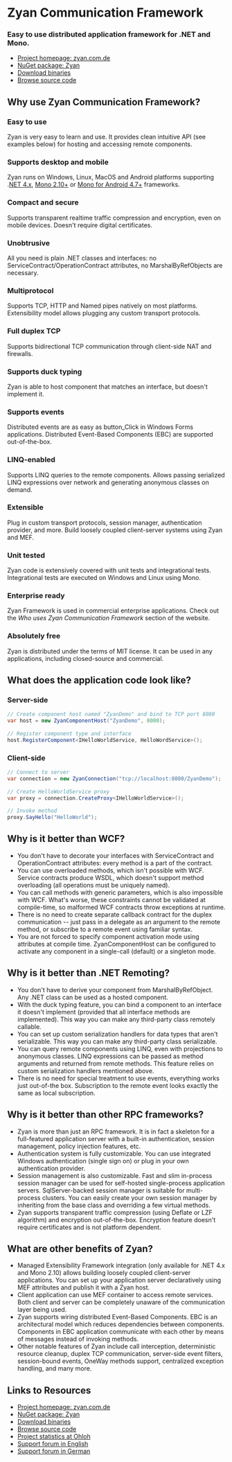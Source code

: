 # Zyan Communication Framework

### Easy to use distributed application framework for .NET and Mono.

* [Project homepage: zyan.com.de](http://zyan.com.de)
* [NuGet package: Zyan](http://nuget.org/packages/Zyan)
* [Download binaries](https://zyan.codeplex.com/releases/)
* [Browse source code](http://zyan.codeplex.com/SourceControl/BrowseLatest)

## Why use Zyan Communication Framework?

### Easy to use

Zyan is very easy to learn and use. It provides clean intuitive API (see examples below) for hosting and accessing remote components.

### Supports desktop and mobile

Zyan runs on Windows, Linux, MacOS and Android platforms supporting .[NET 4.x](http://www.microsoft.com/net), [Mono 2.10+](http://mono-project.com) or [Mono for Android 4.7+](http://xamarin.com/monoforandroid) frameworks.

### Compact and secure

Supports transparent realtime traffic compression and encryption, even on mobile devices. Doesn't require digital certificates.

### Unobtrusive

All you need is plain .NET classes and interfaces: no ServiceContract/OperationContract attributes, no MarshalByRefObjects are necessary.

### Multiprotocol

Supports TCP, HTTP and Named pipes natively on most platforms. Extensibility model allows plugging any custom transport protocols.

### Full duplex TCP

Supports bidirectional TCP communication through client-side NAT and firewalls.

### Supports duck typing

Zyan is able to host component that matches an interface, but doesn't implement it.

### Supports events

Distributed events are as easy as button_Click in Windows Forms applications. Distributed Event-Based Components (EBC) are supported out-of-the-box.

### LINQ-enabled

Supports LINQ queries to the remote components. Allows passing serialized LINQ expressions over network and generating anonymous classes on demand.

### Extensible

Plug in custom transport protocols, session manager, authentication provider, and more. Build loosely coupled client-server systems using Zyan and MEF.

### Unit tested

Zyan code is extensively covered with unit tests and integrational tests. Integrational tests are executed on Windows and Linux using Mono.

### Enterprise ready

Zyan Framework is used in commercial enterprise applications. Check out the *Who uses Zyan Communication Framework* section of the website.

### Absolutely free

Zyan is distributed under the terms of MIT license. It can be used in any applications, including closed-source and commercial.

## What does the application code look like?

### Server-side

``` C#
// Create component host named "ZyanDemo" and bind to TCP port 8080
var host = new ZyanComponentHost("ZyanDemo", 8080);
 
// Register component type and interface
host.RegisterComponent<IHelloWorldService, HelloWordService>();
```

### Client-side

``` C#
// Connect to server
var connection = new ZyanConnection("tcp://localhost:8080/ZyanDemo");
 
// Create HelloWorldService proxy
var proxy = connection.CreateProxy<IHelloWorldService>();
 
// Invoke method
proxy.SayHello("HelloWorld");
```

## Why is it better than WCF?

* You don't have to decorate your interfaces with ServiceContract and OperationContract attributes: every method is a part of the contract.
* You can use overloaded methods, which isn't possible with WCF. Service contracts produce WSDL, which doesn't support method overloading (all operations must be uniquely named).
* You can call methods with generic parameters, which is also impossible with WCF. What's worse, these constraints cannot be validated at compile-time, so malformed WCF contracts throw exceptions at runtime.
* There is no need to create separate callback contract for the duplex communication -- just pass in a delegate as an argument to the remote method, or subscribe to a remote event using familiar syntax.
* You are not forced to specify component activation mode using attributes at compile time. ZyanComponentHost can be configured to activate any component in a single-call (default) or a singleton mode.

## Why is it better than .NET Remoting?

* You don't have to derive your component from MarshalByRefObject. Any .NET class can be used as a hosted component.
* With the duck typing feature, you can bind a component to an interface it doesn't implement (provided that all interface methods are implemented). This way you can make any third-party class remotely callable.
* You can set up custom serialization handlers for data types that aren't serializable. This way you can make any third-party class serializable.
* You can query remote components using LINQ, even with projections to anonymous classes. LINQ expressions can be passed as method arguments and returned from remote methods. This feature relies on custom serialization handlers mentioned above.
* There is no need for special treatment to use events, everything works just out-of-the box. Subscription to the remote event looks exactly the same as local subscription.

## Why is it better than other RPC frameworks?

* Zyan is more than just an RPC framework. It is in fact a skeleton for a full-featured application server with a built-in authentication, session management, policy injection features, etc.
* Authentication system is fully customizable. You can use integrated Windows authentication (single sign on) or plug in your own authentication provider.
* Session management is also customizable. Fast and slim in-process session manager can be used for self-hosted single-process application servers. SqlServer-backed session manager is suitable for multi-process clusters. You can easily create your own session manager by inheriting from the base class and overriding a few virtual methods.
* Zyan supports transparent traffic compression (using Deflate or LZF algorithm) and encryption out-of-the-box. Encryption feature doesn't require certificates and is not platform dependent.

## What are other benefits of Zyan?

* Managed Extensibility Framework integration (only available for .NET 4.x and Mono 2.10) allows building loosely coupled client-server applications. You can set up your application server declaratively using MEF attributes and publish it with a Zyan host.
* Client application can use MEF container to access remote services. Both client and server can be completely unaware of the communication layer being used.
* Zyan supports wiring distributed Event-Based Components. EBC is an architectural model which reduces dependencies between components. Components in EBC application communicate with each other by means of messages instead of invoking methods.
* Other notable features of Zyan include call interception, deterministic resource cleanup, duplex TCP communication, server-side event filters, session-bound events, OneWay methods support, centralized exception handling, and many more.

## Links to Resources

* [Project homepage: zyan.com.de](http://zyan.com.de)
* [NuGet package: Zyan](http://nuget.org/packages/Zyan)
* [Download binaries](https://zyan.codeplex.com/releases/)
* [Browse source code](http://zyan.codeplex.com/SourceControl/BrowseLatest)
* [Project statistics at Ohloh](https://www.ohloh.net/p/zyan)
* [Support forum in English](http://zyan.codeplex.com/discussions)
* [Support forum in German](http://www.mycsharp.de/wbb2/thread.php?threadid=89085)
